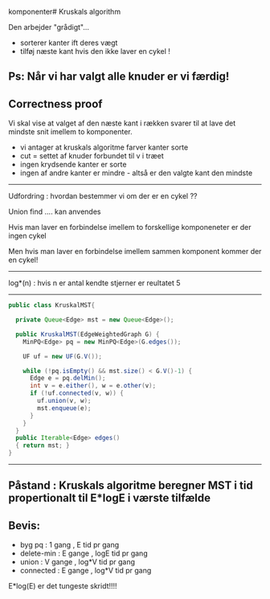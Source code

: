 komponenter# Kruskals algorithm

Den arbejder "grådigt"...

- sorterer kanter ift deres vægt
- tilføj næste kant hvis den ikke laver en cykel !

Ps: Når vi har valgt alle knuder er vi færdig!
----------------------------------------------------------------------------

## Correctness proof
Vi skal vise at valget af den næste kant i rækken svarer til at lave det mindste snit imellem to komponenter.

- vi antager at kruskals algoritme farver kanter sorte
- cut = settet af knuder forbundet til v i træet
- ingen krydsende kanter er sorte
- ingen af andre kanter er mindre - altså er den valgte kant den mindste

-----------------------------------------------------------------------------

Udfordring : hvordan bestemmer vi om der er en cykel ??

Union find .... kan anvendes

Hvis man laver en forbindelse imellem to forskellige komponeneter er der ingen cykel

Men hvis man laver en forbindelse imellem sammen komponent kommer der en cykel!

------------------------------------------------------------------------------

log*(n) : hvis n er antal kendte stjerner er reultatet 5

------------------------------------------------------------------------------

```java
public class KruskalMST{

  private Queue<Edge> mst = new Queue<Edge>();

  public KruskalMST(EdgeWeightedGraph G) {
    MinPQ<Edge> pq = new MinPQ<Edge>(G.edges());

    UF uf = new UF(G.V());

    while (!pq.isEmpty() && mst.size() < G.V()-1) {
      Edge e = pq.delMin();
      int v = e.either(), w = e.other(v);
      if (!uf.connected(v, w)) {
        uf.union(v, w);
        mst.enqueue(e);
      }
    }
  }
  public Iterable<Edge> edges()
  { return mst; }
}

```

------------------------------------------------------------------------------

## Påstand : Kruskals algoritme beregner MST i tid propertionalt  til E*logE i værste tilfælde

## Bevis:
- byg pq : 1 gang , E tid pr gang
- delete-min : E gange , logE tid pr gang
- union : V gange , log*V tid pr gang
- connected : E gange , log*V tid pr gang

E*log(E) er det tungeste skridt!!!!
